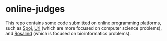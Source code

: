 # online-judges

This repo contains some code submitted on online programming platforms, such as [Spoj](https://www.spoj.com/), [Uri](https://www.urionlinejudge.com.br/judge/en/login) (which are more focused on computer science problems), and [Rosalind](http://rosalind.info/) (which is focused on bioinformatics problems).